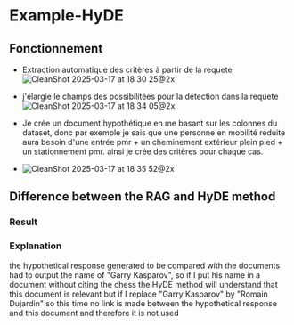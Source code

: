 # Example-HyDE

## Fonctionnement
- Extraction automatique des critères à partir de la requete
![CleanShot 2025-03-17 at 18 30 25@2x](https://github.com/user-attachments/assets/feb80c92-77ed-4021-ac5d-87319fc3fd21)

- j'élargie le champs des possibilitées pour la détection dans la requete 
![CleanShot 2025-03-17 at 18 34 05@2x](https://github.com/user-attachments/assets/bcdfa206-0901-498e-90dc-793ec3c643b4)

- Je crée un document hypothétique en me basant sur les colonnes du dataset, donc par exemple je sais que une personne en mobilité réduite aura besoin d'une entrée pmr + un cheminement extérieur plein pied + un stationnement pmr. ainsi je crée des critères pour chaque cas.
- ![CleanShot 2025-03-17 at 18 35 52@2x](https://github.com/user-attachments/assets/5f36f511-8fb4-4f58-8d9b-e1943af2822c)



## Difference between the RAG and HyDE method


### Result

### Explanation
the hypothetical response generated to be compared with the documents had to output the name of "Garry Kasparov", so if I put his name in a document without citing the chess the HyDE method will understand that this document is relevant but if I replace "Garry Kasparov" by "Romain Dujardin" so this time no link is made between the hypothetical response and this document and therefore it is not used
